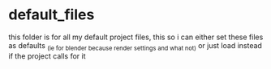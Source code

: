 # default_files
this folder is for all my default project files, 
this so i can either set these files as defaults
<sub>(ie for blender because render settings and what not)</sub>
or just load instead if the project calls for it
